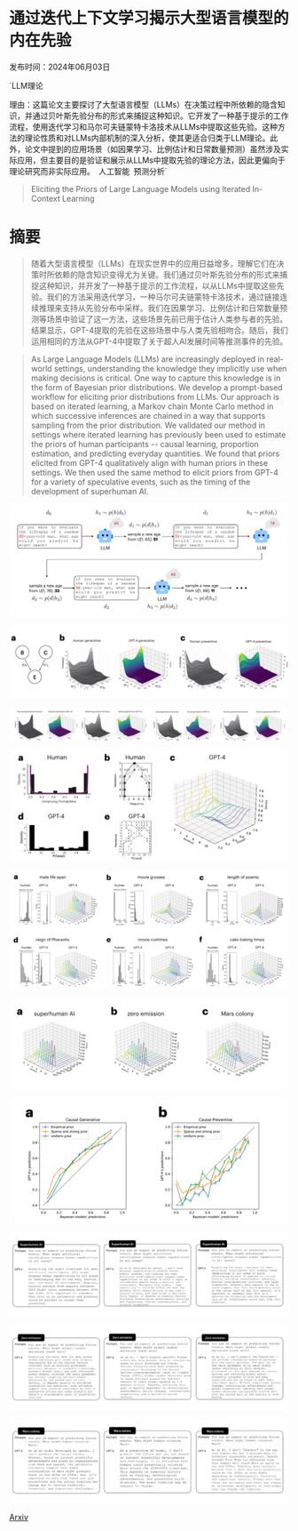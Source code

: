 # 通过迭代上下文学习揭示大型语言模型的内在先验

发布时间：2024年06月03日

`LLM理论

理由：这篇论文主要探讨了大型语言模型（LLMs）在决策过程中所依赖的隐含知识，并通过贝叶斯先验分布的形式来捕捉这种知识。它开发了一种基于提示的工作流程，使用迭代学习和马尔可夫链蒙特卡洛技术从LLMs中提取这些先验。这种方法的理论性质和对LLMs内部机制的深入分析，使其更适合归类于LLM理论。此外，论文中提到的应用场景（如因果学习、比例估计和日常数量预测）虽然涉及实际应用，但主要目的是验证和展示从LLMs中提取先验的理论方法，因此更偏向于理论研究而非实际应用。` `人工智能` `预测分析`

> Eliciting the Priors of Large Language Models using Iterated In-Context Learning

# 摘要

> 随着大型语言模型（LLMs）在现实世界中的应用日益增多，理解它们在决策时所依赖的隐含知识变得尤为关键。我们通过贝叶斯先验分布的形式来捕捉这种知识，并开发了一种基于提示的工作流程，以从LLMs中提取这些先验。我们的方法采用迭代学习，一种马尔可夫链蒙特卡洛技术，通过链接连续推理来支持从先验分布中采样。我们在因果学习、比例估计和日常数量预测等场景中验证了这一方法，这些场景先前已用于估计人类参与者的先验。结果显示，GPT-4提取的先验在这些场景中与人类先验相吻合。随后，我们运用相同的方法从GPT-4中提取了关于超人AI发展时间等推测事件的先验。

> As Large Language Models (LLMs) are increasingly deployed in real-world settings, understanding the knowledge they implicitly use when making decisions is critical. One way to capture this knowledge is in the form of Bayesian prior distributions. We develop a prompt-based workflow for eliciting prior distributions from LLMs. Our approach is based on iterated learning, a Markov chain Monte Carlo method in which successive inferences are chained in a way that supports sampling from the prior distribution. We validated our method in settings where iterated learning has previously been used to estimate the priors of human participants -- causal learning, proportion estimation, and predicting everyday quantities. We found that priors elicited from GPT-4 qualitatively align with human priors in these settings. We then used the same method to elicit priors from GPT-4 for a variety of speculative events, such as the timing of the development of superhuman AI.

![通过迭代上下文学习揭示大型语言模型的内在先验](../../../paper_images/2406.01860/x1.png)

![通过迭代上下文学习揭示大型语言模型的内在先验](../../../paper_images/2406.01860/x2.png)

![通过迭代上下文学习揭示大型语言模型的内在先验](../../../paper_images/2406.01860/x3.png)

![通过迭代上下文学习揭示大型语言模型的内在先验](../../../paper_images/2406.01860/x4.png)

![通过迭代上下文学习揭示大型语言模型的内在先验](../../../paper_images/2406.01860/x5.png)

![通过迭代上下文学习揭示大型语言模型的内在先验](../../../paper_images/2406.01860/x6.png)

![通过迭代上下文学习揭示大型语言模型的内在先验](../../../paper_images/2406.01860/x7.png)

![通过迭代上下文学习揭示大型语言模型的内在先验](../../../paper_images/2406.01860/x8.png)

![通过迭代上下文学习揭示大型语言模型的内在先验](../../../paper_images/2406.01860/x9.png)

![通过迭代上下文学习揭示大型语言模型的内在先验](../../../paper_images/2406.01860/x10.png)

[Arxiv](https://arxiv.org/abs/2406.01860)